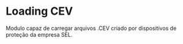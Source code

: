 # Loading CEV
Modulo capaz de carregar arquivos .CEV criado por dispositivos de proteção da empresa SEL.
